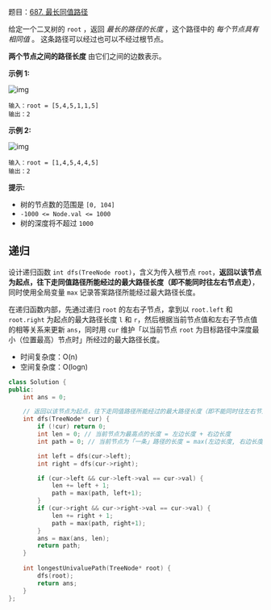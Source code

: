 题目：[687. 最长同值路径](https://leetcode.cn/problems/longest-univalue-path/)

给定一个二叉树的 `root` ，返回 *最长的路径的长度* ，这个路径中的 *每个节点具有相同值* 。 这条路径可以经过也可以不经过根节点。

**两个节点之间的路径长度** 由它们之间的边数表示。

**示例 1:**

![img](https://assets.leetcode.com/uploads/2020/10/13/ex1.jpg)

```
输入：root = [5,4,5,1,1,5]
输出：2
```

**示例 2:**

![img](https://assets.leetcode.com/uploads/2020/10/13/ex2.jpg)

```
输入：root = [1,4,5,4,4,5]
输出：2
```

**提示:**

- 树的节点数的范围是 `[0, 104]` 
- `-1000 <= Node.val <= 1000`
- 树的深度将不超过 `1000` 

## 递归

设计递归函数 `int dfs(TreeNode root)`，含义为传入根节点 `root`，**返回以该节点为起点，往下走同值路径所能经过的最大路径长度（即不能同时往左右节点走）**，同时使用全局变量 `max` 记录答案路径所能经过最大路径长度。

在递归函数内部，先通过递归 `root` 的左右子节点，拿到以 `root.left` 和 `root.right` 为起点的最大路径长度 `l` 和 `r`，然后根据当前节点值和左右子节点值的相等关系来更新 `ans`，同时用 `cur` 维护「以当前节点 `root` 为目标路径中深度最小（位置最高）节点时」所经过的最大路径长度。

- 时间复杂度：O(n)
- 空间复杂度：O(logn)

```c++
class Solution {
public:
    int ans = 0;

    // 返回以该节点为起点，往下走同值路径所能经过的最大路径长度（即不能同时往左右节点走）
    int dfs(TreeNode* cur) {
        if (!cur) return 0;
        int len = 0; // 当前节点为最高点的长度 = 左边长度 + 右边长度
        int path = 0; // 当前节点为「一条」路径的长度 = max(左边长度, 右边长度)

        int left = dfs(cur->left);
        int right = dfs(cur->right);

        if (cur->left && cur->left->val == cur->val) {
            len += left + 1;
            path = max(path, left+1);
        }
        if (cur->right && cur->right->val == cur->val) {
            len += right + 1;
            path = max(path, right+1);
        }
        ans = max(ans, len);
        return path;
    }
    
    int longestUnivaluePath(TreeNode* root) {
        dfs(root);
        return ans;
    }
};
```

